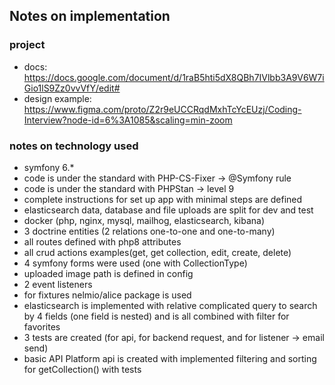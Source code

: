 ## Notes on implementation

### project

- docs: https://docs.google.com/document/d/1raB5hti5dX8QBh7IVlbb3A9V6W7iGio1lS9Zz0vvVfY/edit#
- design example: https://www.figma.com/proto/Z2r9eUCCRqdMxhTcYcEUzj/Coding-Interview?node-id=6%3A1085&scaling=min-zoom

### notes on technology used

- symfony 6.*
- code is under the standard with PHP-CS-Fixer -> @Symfony rule
- code is under the standard with PHPStan -> level 9
- complete instructions for set up app with minimal steps are defined
- elasticsearch data, database and file uploads are split for dev and test
- docker (php, nginx, mysql, mailhog, elasticsearch, kibana)
- 3 doctrine entities (2 relations one-to-one and one-to-many)
- all routes defined with php8 attributes
- all crud actions examples(get, get collection, edit, create, delete)
- 4 symfony forms were used (one with CollectionType)
- uploaded image path is defined in config
- 2 event listeners
- for fixtures nelmio/alice package is used
- elasticsearch is implemented with relative complicated query to search by 4 fields
  (one field is nested) and is all combined with filter for favorites
- 3 tests are created (for api, for backend request, and for listener -> email send)
- basic API Platform api is created with implemented filtering and sorting for getCollection() with tests


